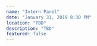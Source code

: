 ```yaml
---
name: "Intern Panel"
date: "January 31, 2019 8:30 PM"
location: "TBD"
description: "TBD"
featured: false
---
```

